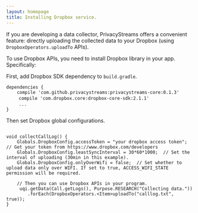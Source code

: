 ```yaml
---
layout: homepage
title: Installing Dropbox service.
---
```


If you are developing a data collector, PrivacyStreams offers a convenient feature:
directly uploading the collected data to your Dropbox (using `DropboxOperators.uploadTo` APIs).

To use Dropbox APIs, you need to install Dropbox library in your app. Specifically:
 
First, add Dropbox SDK dependency to `build.gradle`.

<pre>
<code>dependencies {
    compile 'com.github.privacystreams:privacystreams-core:0.1.3'</code>
    <code class="highlight">compile 'com.dropbox.core:dropbox-core-sdk:2.1.1'</code>
    <code>...
}</code>
</pre>

Then set Dropbox global configurations.

<pre>
<code>
void collectCallLog() {
    Globals.DropboxConfig.accessToken = "your dropbox access token";  // Get your token from https://www.dropbox.com/developers
    Globals.DropboxConfig.leastSyncInterval = 30*60*1000;  // Set the interval of uploading (30min in this example).
    Globals.DropboxConfig.onlyOverWifi = false;  // Set whether to upload data only over WIFI. If set to true, ACCESS_WIFI_STATE permission will be required. 
    
    // Then you can use Dropbox APIs in your program.
     uqi.getData(Call.getLogs(), Purpose.RESEARCH("Collecting data."))
        .forEach(DropboxOperators.&lt;Item&gt;uploadTo("calllog.txt", true));
}
</code>
</pre>

